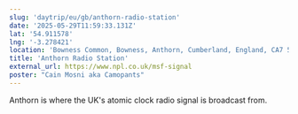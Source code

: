 ```yaml
---
slug: 'daytrip/eu/gb/anthorn-radio-station'
date: '2025-05-29T11:59:33.131Z'
lat: '54.911578'
lng: '-3.278421'
location: 'Bowness Common, Bowness, Anthorn, Cumberland, England, CA7 5AN'
title: 'Anthorn Radio Station'
external_url: https://www.npl.co.uk/msf-signal
poster: "Cain Mosni aka Camopants"
---
```

Anthorn is where the UK's atomic clock radio signal is broadcast from.